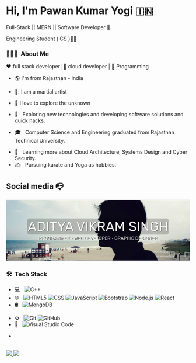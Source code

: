 
# Hi, I'm Pawan Kumar Yogi 🇮🇳

Full-Stack || MERN || Software Developer :robot:.

Engineering Student ( CS ):man_technologist:

<h3> 👨🏻‍💻 &nbsp;About Me </h3>
 

:heart: full stack  developer| :black_heart: cloud developer | :blue_heart: Programming

- :earth_americas: I'm from Rajasthan - India
- 🥋: I am a martial artist
- :gem: I love to explore the unknown

- 🤔 &nbsp; Exploring new technologies and developing software solutions and quick hacks.
- 🎓 &nbsp; Computer Science and Engineering graduated from Rajasthan Technical University.
<!-- - 💼 &nbsp; Working as a Business Development Associate at VirtuBox InfoTech Private Limited. -->
- 🌱 &nbsp; Learning more about Cloud Architecture, Systems Design and Cyber Security.
- ✍️ &nbsp; Pursuing karate and Yoga as hobbies.


## Social media :mailbox_with_no_mail:

<img src="https://raw.githubusercontent.com/AVS1508/AVS1508/master/assets/Aditya%20Vikram%20Singh%20Banner.png">





<h3> 🛠 &nbsp;Tech Stack</h3>

- 💻 &nbsp;
  ![C++](https://img.shields.io/badge/-C++-333333?style=flat&logo=C%2B%2B&logoColor=00599C)
- 🌐 &nbsp;
  ![HTML5](https://img.shields.io/badge/-HTML5-333333?style=flat&logo=HTML5)
  ![CSS](https://img.shields.io/badge/-CSS-333333?style=flat&logo=CSS3&logoColor=1572B6)
  ![JavaScript](https://img.shields.io/badge/-JavaScript-333333?style=flat&logo=javascript)
  ![Bootstrap](https://img.shields.io/badge/-Bootstrap-333333?style=flat&logo=bootstrap&logoColor=563D7C)
  ![Node.js](https://img.shields.io/badge/-Node.js-333333?style=flat&logo=node.js)
  ![React](https://img.shields.io/badge/-React-333333?style=flat&logo=react)
- 🛢 &nbsp;
  ![MongoDB](https://img.shields.io/badge/-MongoDB-333333?style=flat&logo=mongodb)

<!--   ![MySQL](https://img.shields.io/badge/-MySQL-333333?style=flat&logo=mysql) -->
- ⚙️ &nbsp;
  ![Git](https://img.shields.io/badge/-Git-333333?style=flat&logo=git)
  ![GitHub](https://img.shields.io/badge/-GitHub-333333?style=flat&logo=github)
- 🔧 &nbsp;
  ![Visual Studio Code](https://img.shields.io/badge/-Visual%20Studio%20Code-333333?style=flat&logo=visual-studio-code&logoColor=007ACC)
<!--   ![RStudio](https://img.shields.io/badge/-RStudio-333333?style=flat&logo=rstudio) -->
<!--   ![Eclipse](https://img.shields.io/badge/-Eclipse-333333?style=flat&logo=eclipse-ide&logoColor=2C2255) -->
-
<br/>

<a href="https://github.com/pawankumaryogi">
  <img height="180em" src="https://github-readme-stats.vercel.app/api?username=pawankumaryogi&theme=buefy&show_icons=true" />
  <img height="180em" src="https://github-readme-stats.vercel.app/api/top-langs/?username=pawankumaryogi&theme=buefy&layout=compact" />
</a>

<br/>

<!-- <h3> 🤝🏻 &nbsp;Connect with Me </h3>
 -->







